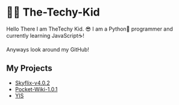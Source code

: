 # 👨‍💻 The-Techy-Kid
Hello There I am TheTechy Kid. 😎
I am a Python🐍 programmer and currently learning JavaScript☕!

Anyways look around my GitHub!

## My Projects

- [Skyflix-v4.0.2](https://github.com/TheTechyKid/Skyflix-v4.0.2)
- [Pocket-Wiki-1.0.1](https://github.com/TheTechyKid/Pocket-Wiki-1.0.1)
- [YIS](https://github.com/TheTechyKid/YIS)
